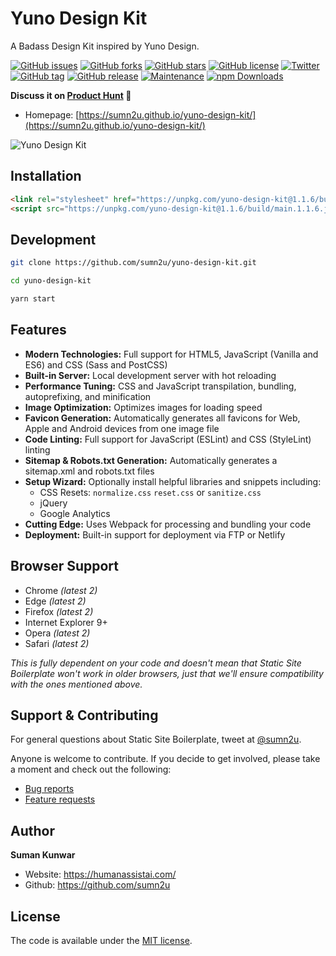 # Yuno Design Kit &nbsp;
A Badass Design Kit inspired by Yuno Design.

[![GitHub issues](https://img.shields.io/github/issues/sumn2u/yuno-design-kit)](https://github.com/sumn2u/yuno-design-kit/issues) [![GitHub forks](https://img.shields.io/github/forks/sumn2u/yuno-design-kit)](https://github.com/sumn2u/yuno-design-kit/network)
[![GitHub stars](https://img.shields.io/github/stars/sumn2u/yuno-design-kit)](https://github.com/sumn2u/yuno-design-kit/stargazers)
[![GitHub license](https://img.shields.io/github/license/sumn2u/yuno-design-kit)](https://github.com/sumn2u/yuno-design-kit/blob/master/LICENSE)
 [![Twitter](https://img.shields.io/twitter/url/https/github.com/sumn2u/yuno-design-kit.svg?style=social)](https://twitter.com/intent/tweet?text=Wow:&url=https%3A%2F%2Fgithub.com%2Fsumn2u%2Fyuno-design-kit)
[![GitHub tag](https://img.shields.io/github/tag/sumn2u/yuno-design-kit.svg)](https://GitHub.com/sumn2u/yuno-design-kit/tags/)
[![GitHub release](https://img.shields.io/github/release/sumn2u/yuno-design-kit.svg)](https://GitHub.com/sumn2u/yuno-design-kit/releases/)
[![Maintenance](https://img.shields.io/badge/Maintained%3F-yes-green.svg)](https://GitHub.com/sumn2u/yuno-design-kit/graphs/commit-activity)
<a href="https://npmjs.com/package/money-cli"><img src="https://img.shields.io/npm/dt/yuno-design-kit.svg" alt="npm Downloads"></a> 

**Discuss it on [Product Hunt](https://www.producthunt.com/posts/yuno-design-kit) 🦄**


* Homepage: [https://sumn2u.github.io/yuno-design-kit/](https://sumn2u.github.io/yuno-design-kit/)

![Yuno Design Kit](./images/yuno-design-kit.png)

## Installation
```html
<link rel="stylesheet" href="https://unpkg.com/yuno-design-kit@1.1.6/build/style.1.1.6.css">
<script src="https://unpkg.com/yuno-design-kit@1.1.6/build/main.1.1.6.js"></script>
```


## Development

```bash
git clone https://github.com/sumn2u/yuno-design-kit.git
 ```
 
 ```bash
cd yuno-design-kit
 ```
 
 ```bash
yarn start
 ```
 
 ## Features

* **Modern Technologies:** Full support for HTML5, JavaScript (Vanilla and ES6) and CSS (Sass and PostCSS)
* **Built-in Server:** Local development server with hot reloading
* **Performance Tuning:** CSS and JavaScript transpilation, bundling, autoprefixing, and minification
* **Image Optimization:** Optimizes images for loading speed
* **Favicon Generation:** Automatically generates all favicons for Web, Apple and Android devices from one image file
* **Code Linting:** Full support for JavaScript (ESLint) and CSS (StyleLint) linting
* **Sitemap & Robots.txt Generation:** Automatically generates a sitemap.xml and robots.txt files
* **Setup Wizard:** Optionally install helpful libraries and snippets including:
  * CSS Resets: `normalize.css` `reset.css` or `sanitize.css`
  * jQuery
  * Google Analytics
* **Cutting Edge:** Uses Webpack for processing and bundling your code 
* **Deployment:** Built-in support for deployment via FTP or Netlify 

## Browser Support

* Chrome _\(latest 2\)_
* Edge _\(latest 2\)_
* Firefox _\(latest 2\)_
* Internet Explorer 9+
* Opera _\(latest 2\)_
* Safari _\(latest 2\)_

_This  is fully dependent on your code and doesn't mean that Static Site Boilerplate won't work in older browsers, just that we'll ensure compatibility with the ones mentioned above._

## Support & Contributing

For general questions about Static Site Boilerplate, tweet at [@sumn2u](https://twitter.com/sumn2u).

Anyone is welcome to contribute. If you decide to get involved, please take a moment and check out the following:

* [Bug reports](.github/ISSUE_TEMPLATE/bug_report.md)
* [Feature requests](.github/ISSUE_TEMPLATE/feature_request.md)

## Author

**Suman Kunwar**

-   Website: <https://humanassistai.com/>
-   Github: <https://github.com/sumn2u>

## License

The code is available under the [MIT license](LICENSE).
